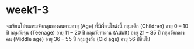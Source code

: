 # week1-3
จงเขียนโปรแกรมจัดกลุมของคนตามอายุ (Age) ที่มีเงื่อนไขดังนี้
กลุมเด็ก (Children) อายุ 0 – 10 ปี
กลุมวัยรุน (Teenage) อายุ 11 – 20 ปี
กลุมวัยทํางาน (Adult) อายุ 21 – 35 ปี
กลุมวัยกลางคน (Middle age) อายุ 36 – 55 ปี
กลุมสูงวัย (Old age) อายุ 56 ปีขึ้นไป
